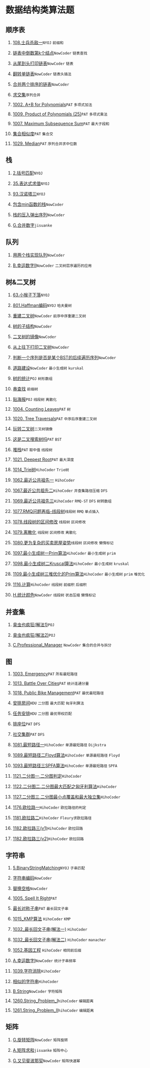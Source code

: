 # 数据结构类算法题

## 顺序表

1. [108.士兵杀敌一](https://github.com/faxinwang/OJ_NYOJ/blob/master/data_structure/108.%E5%A3%AB%E5%85%B5%E6%9D%80%E6%95%8C%E4%B8%80.cpp)`NYOJ` `前缀和`

2. [链表中倒数第k个结点](https://github.com/faxinwang/OJ_NowCoder/blob/master/%E5%89%91%E6%8C%87offer%E7%BC%96%E7%A8%8B%E9%A2%98/14.%E9%93%BE%E8%A1%A8%E4%B8%AD%E5%80%92%E6%95%B0%E7%AC%ACk%E4%B8%AA%E7%BB%93%E7%82%B9.cpp)`NowCoder` `链表查找`

3. [从尾到头打印链表](https://github.com/faxinwang/OJ_NowCoder/blob/master/%E5%89%91%E6%8C%87offer%E7%BC%96%E7%A8%8B%E9%A2%98/3.%E4%BB%8E%E5%B0%BE%E5%88%B0%E5%A4%B4%E6%89%93%E5%8D%B0%E9%93%BE%E8%A1%A8.cpp)`NowCoder` `链表`

4. [翻转单链表](https://github.com/faxinwang/OJ_NowCoder/blob/master/%E5%89%91%E6%8C%87offer%E7%BC%96%E7%A8%8B%E9%A2%98/15.%E7%BF%BB%E8%BD%AC%E5%8D%95%E9%93%BE%E8%A1%A8.cpp)`NowCoder` `链表头插法`

5. [合并两个排序的链表](https://github.com/faxinwang/OJ_NowCoder/blob/master/%E5%89%91%E6%8C%87offer%E7%BC%96%E7%A8%8B%E9%A2%98/16.%E5%90%88%E5%B9%B6%E4%B8%A4%E4%B8%AA%E6%8E%92%E5%BA%8F%E7%9A%84%E9%93%BE%E8%A1%A8.cpp)`NowCoder`

6. [求交集](https://github.com/faxinwang/OJ_NowCoder/blob/master/%E7%AB%9E%E8%B5%9B/2018%E5%B9%B4%E5%85%A8%E5%9B%BD%E5%A4%9A%E6%A0%A1%E7%AE%97%E6%B3%95%E5%AF%92%E5%81%87%E8%AE%AD%E7%BB%83%E8%90%A5%E7%BB%83%E4%B9%A0%E8%B5%9B/%E7%AC%AC%E5%9B%9B%E5%9C%BA/C.%E6%B1%82%E4%BA%A4%E9%9B%86.cpp)`序列合并`

7. [1002. A+B for Polynomials](https://github.com/faxinwang/OJ_PAT/blob/master/2%20advance/1-20/1002.%20A%2BB%20for%20Polynomials%20(25).cpp)`PAT` `多项式加法`

8. [1009. Product of Polynomials (25)](https://github.com/faxinwang/OJ_PAT/blob/master/2%20advance/1-20/1009.%20Product%20of%20Polynomials%20(25).cpp)`PAT` `多项式乘法`

9. [1007. Maximum Subsequence Sum](https://github.com/faxinwang/OJ_PAT/blob/master/2%20advance/1-20/1007.%20Maximum%20Subsequence%20Sum%20(25).cpp)`PAT` `最大子段和`

10. [集合相似度](https://github.com/faxinwang/OJ_PAT/blob/master/C4_GPLT/L2_5.cpp)`PAT` `集合交`

11. [1029. Median](https://github.com/faxinwang/OJ_PAT/blob/master/2%20advance/21%20-%2040/1029.%20Median%20(25).cpp)`PAT` `序列合并求中位数`

## 栈

1. [2.括号匹配](https://github.com/faxinwang/OJ_NYOJ/blob/master/data_structure/2.%E6%8B%AC%E5%8F%B7%E5%8C%B9%E9%85%8D.cpp)`NYOJ`

2. [35.表达式求值](https://github.com/faxinwang/OJ_NYOJ/blob/master/data_structure/35.%E8%A1%A8%E8%BE%BE%E5%BC%8F%E6%B1%82%E5%80%BC.cpp)`NYOJ`

3. [93.汉诺塔三](https://github.com/faxinwang/OJ_NYOJ/blob/master/data_structure/93.%E6%B1%89%E8%AF%BA%E5%A1%94%E4%B8%89.cpp)`NYOJ`

4. [包含min函数的栈](https://github.com/faxinwang/OJ_NowCoder/blob/master/%E5%89%91%E6%8C%87offer%E7%BC%96%E7%A8%8B%E9%A2%98/20.%E5%8C%85%E5%90%ABmin%E5%87%BD%E6%95%B0%E7%9A%84%E6%A0%88.cpp)`NowCoder`

5. [栈的压入弹出序列](https://github.com/faxinwang/OJ_NowCoder/tree/master/剑指offer编程题/21.栈的压入弹出序列.cpp)`NowCoder`

6. [G.合并数字](https://github.com/faxinwang/OJ_jisuanke/blob/master/contest/1215/G.合并数字.cpp)`jisuanke`

## 队列

1. [用两个栈实现队列](https://github.com/faxinwang/OJ_NowCoder/blob/master/%E5%89%91%E6%8C%87offer%E7%BC%96%E7%A8%8B%E9%A2%98/5.%E7%94%A8%E4%B8%A4%E4%B8%AA%E6%A0%88%E5%AE%9E%E7%8E%B0%E9%98%9F%E5%88%97.cpp)`NowCoder`

2. [B.幸运数字II](https://github.com/faxinwang/OJ_NowCoder/blob/master/%E7%AB%9E%E8%B5%9B/%E7%BB%83%E4%B9%A0%E8%B5%9B13/B.%E5%B9%B8%E8%BF%90%E6%95%B0%E5%AD%97II.cpp)`NowCoder` `二叉树层序遍历的应用`

## 树&二叉树

1. [63.小猴子下落](https://github.com/faxinwang/OJ_NYOJ/blob/master/data_structure/63.%E5%B0%8F%E7%8C%B4%E5%AD%90%E4%B8%8B%E8%90%BD.cpp)`NYOJ`

2. [801.Haffman编码](https://github.com/faxinwang/OJ_NYOJ/blob/master/greedy/801.Haffman%E7%BC%96%E7%A0%81.cpp)`NYOJ` `哈夫曼树`

3. [重建二叉树](https://github.com/faxinwang/OJ_NowCoder/blob/master/%E5%89%91%E6%8C%87offer%E7%BC%96%E7%A8%8B%E9%A2%98/4.%E9%87%8D%E5%BB%BA%E4%BA%8C%E5%8F%89%E6%A0%91.cpp)`NowCoder` `前序中序重建二叉树`

4. [树的子结构](https://github.com/faxinwang/OJ_NowCoder/blob/master/%E5%89%91%E6%8C%87offer%E7%BC%96%E7%A8%8B%E9%A2%98/17.%E6%A0%91%E7%9A%84%E5%AD%90%E7%BB%93%E6%9E%84.cpp)`NowCoder`

5. [二叉树的镜像](https://github.com/faxinwang/OJ_NowCoder/blob/master/%E5%89%91%E6%8C%87offer%E7%BC%96%E7%A8%8B%E9%A2%98/18.%E4%BA%8C%E5%8F%89%E6%A0%91%E7%9A%84%E9%95%9C%E5%83%8F.cpp二叉树的镜像)`NowCoder`

6. [从上往下打印二叉树](https://github.com/faxinwang/OJ_NowCoder/blob/master/%E5%89%91%E6%8C%87offer%E7%BC%96%E7%A8%8B%E9%A2%98/22.%E4%BB%8E%E4%B8%8A%E5%BE%80%E4%B8%8B%E6%89%93%E5%8D%B0%E4%BA%8C%E5%8F%89%E6%A0%91.cpp)`NowCoder`

7. [判断一个序列是否是某个BST的后续遍历序列](https://github.com/faxinwang/OJ_NowCoder/blob/master/%E5%89%91%E6%8C%87offer%E7%BC%96%E7%A8%8B%E9%A2%98/23.%E5%88%A4%E6%96%AD%E4%B8%80%E4%B8%AA%E5%BA%8F%E5%88%97%E6%98%AF%E5%90%A6%E6%98%AF%E6%9F%90%E4%B8%AABST%E7%9A%84%E5%90%8E%E7%BB%AD%E9%81%8D%E5%8E%86%E5%BA%8F%E5%88%97.cpp)`NowCoder`

8. [道路建设](https://github.com/faxinwang/OJ_NowCoder/blob/master/%E7%AB%9E%E8%B5%9B/2018%E5%B9%B4%E5%85%A8%E5%9B%BD%E5%A4%9A%E6%A0%A1%E7%AE%97%E6%B3%95%E5%AF%92%E5%81%87%E8%AE%AD%E7%BB%83%E8%90%A5%E7%BB%83%E4%B9%A0%E8%B5%9B/%E7%AC%AC%E5%9B%9B%E5%9C%BA/B.%E9%81%93%E8%B7%AF%E5%BB%BA%E8%AE%BE.cpp)`NowCoder` `最小生成树` `kurskal`

9. [树的统计](https://github.com/faxinwang/2017_summer_train/blob/master/17.%E6%A0%91%E5%BD%A2%E6%95%B0%E7%BB%84-%E6%A0%91%E7%9A%84%E7%BB%9F%E8%AE%A1.cpp)`POJ` `树形数组`

10. [串查找](https://github.com/faxinwang/2017_summer_train/blob/master/18.%E5%89%8D%E7%BC%80%E6%A0%91-%E4%B8%B2%E6%9F%A5%E6%89%BE.cpp) `前缀树`

11. [贴海报](https://github.com/faxinwang/2017_summer_train/blob/master/19.%E7%BA%BF%E6%AE%B5%E6%A0%91-%E8%B4%B4%E6%B5%B7%E6%8A%A5.cpp)`POJ` `线段树` `离散化`

12. [1004. Counting Leaves](https://github.com/faxinwang/OJ_PAT/blob/master/2%20advance/1-20/1004.%20Counting%20Leaves%20(30).cpp)`PAT` `树`

13. [1020. Tree Traversals](https://github.com/faxinwang/OJ_PAT/blob/master/2%20advance/1-20/1020.%20Tree%20Traversals%20(25).cpp)`PAT` `中序后序重建二叉树`

14. [玩转二叉树](https://github.com/faxinwang/OJ_PAT/blob/master/C4_GPLT/L2_11.cpp)`二叉树镜像`

15. [这是二叉搜索树吗](https://github.com/faxinwang/OJ_PAT/blob/master/C4_GPLT/L2_4.cpp)`PAT` `BST`

16. [堆栈](https://github.com/faxinwang/OJ_PAT/blob/master/C4_GPLT/L3_2.cpp)`PAT` `取中值` `线段树`

17. [1021. Deepest Root](https://github.com/faxinwang/OJ_PAT/blob/master/2%20advance/21%20-%2040/1021.%20Deepest%20Root%20(25).cpp)`PAT` `最大深度`

18. [1014_Trie树](https://github.com/faxinwang/HihoCoder/blob/master/dataStructure/1014_Trie%E6%A0%91.cpp)`HihoCoder` `Trie树`

19. [1062.最近公共祖先一](https://github.com/faxinwang/HihoCoder/blob/master/dataStructure/1062.%E6%9C%80%E8%BF%91%E5%85%AC%E5%85%B1%E7%A5%96%E5%85%88%E4%B8%80.cpp) `HihoCoder`

20. [1067.最近公共祖先二](https://github.com/faxinwang/HihoCoder/blob/master/dataStructure/1067.%E6%9C%80%E8%BF%91%E5%85%AC%E5%85%B1%E7%A5%96%E5%85%88%E4%BA%8C.cpp)`HihoCoder` `并查集路径压缩` `DFS`

21. [1069.最近公共祖先三](https://github.com/faxinwang/HihoCoder/blob/master/dataStructure/1069.%E6%9C%80%E8%BF%91%E5%85%AC%E5%85%B1%E7%A5%96%E5%85%88%E4%B8%89.cpp)`HihoCoder` `RMQ-ST` `DFS` `树转数组`

22. [1077.RMQ问题再临-线段树](https://github.com/faxinwang/HihoCoder/blob/master/dataStructure/1077.RMQ%E9%97%AE%E9%A2%98%E5%86%8D%E4%B8%B4-%E7%BA%BF%E6%AE%B5%E6%A0%91.cpp)`线段树` `RMQ` `单点插入`

23. [1078.线段树的区间修改](https://github.com/faxinwang/HihoCoder/blob/master/dataStructure/1078.%E7%BA%BF%E6%AE%B5%E6%A0%91%E7%9A%84%E5%8C%BA%E9%97%B4%E4%BF%AE%E6%94%B9.cpp) `线段树` `区间修改`

24. [1079.离散化](https://github.com/faxinwang/HihoCoder/blob/master/dataStructure/1079.%E7%A6%BB%E6%95%A3%E5%8C%96.cpp) `线段树` `区间修改` `离散化`

25. [1080.更为复杂的买卖房屋姿势](https://github.com/faxinwang/HihoCoder/blob/master/dataStructure/1080.%E6%9B%B4%E4%B8%BA%E5%A4%8D%E6%9D%82%E7%9A%84%E4%B9%B0%E5%8D%96%E6%88%BF%E5%B1%8B%E5%A7%BF%E5%8A%BF.cpp)`线段树` `区间修改` `懒惰标记`

26. [1097.最小生成树一Prim算法](https://github.com/faxinwang/HihoCoder/blob/master/dataStructure/1097.%E6%9C%80%E5%B0%8F%E7%94%9F%E6%88%90%E6%A0%91%E4%B8%80Prim%E7%AE%97%E6%B3%95.cpp)`HihoCoder` `最小生成树` `prim`

27. [1098.最小生成树二Kruscal算法](https://github.com/faxinwang/HihoCoder/blob/master/dataStructure/1098.%E6%9C%80%E5%B0%8F%E7%94%9F%E6%88%90%E6%A0%91%E4%BA%8CKruscal%E7%AE%97%E6%B3%95.cpp)`HihoCoder` `最小生成树` `kruskal`

28. [1109.最小生成树三堆优化的Prim算法](https://github.com/faxinwang/HihoCoder/blob/master/dataStructure/1109.%E6%9C%80%E5%B0%8F%E7%94%9F%E6%88%90%E6%A0%91%E4%B8%89%E5%A0%86%E4%BC%98%E5%8C%96%E7%9A%84Prim%E7%AE%97%E6%B3%95.cpp)`HihoCoder` `最小生成树` `prim` `堆优化`

29. [1116.计算](https://github.com/faxinwang/HihoCoder/blob/master/dataStructure/1116.%E8%AE%A1%E7%AE%97.cpp)`HihoCoder` `线段树` `前缀积` `后缀积`

30. [H.统计颜色](https://github.com/faxinwang/OJ_NowCoder/tree/master/竞赛/105/H.统计颜色.cpp)`NowCoder` `线段树` `状态压缩` `懒惰标记`

## 并查集

1. [臭虫也疯狂(解法1)](https://github.com/faxinwang/2017_summer_train/blob/master/5.%E5%B9%B6%E6%9F%A5%E9%9B%86-%E8%87%AD%E8%99%AB%E4%B9%9F%E7%96%AF%E7%8B%82.cpp)`POJ`

2. [臭虫也疯狂(解法2)](https://github.com/faxinwang/2017_summer_train/blob/master/5.%E5%B9%B6%E6%9F%A5%E9%9B%86-%E8%87%AD%E8%99%AB%E4%B9%9F%E7%96%AF%E7%8B%822.cpp)`POJ`

3. [C.Professional_Manager](https://github.com/faxinwang/OJ_NowCoder/tree/master/contest/106/C.Professional_Manager.cpp) `NowCoder` `集合的合并与拆分`


## 图

1. [1003. Emergency](https://github.com/faxinwang/OJ_PAT/blob/master/2%20advance/1-20/1003.%20Emergency%20(25).cpp)`PAT` `所有最短路径`

2. [1013. Battle Over Cities](https://github.com/faxinwang/OJ_PAT/blob/master/2%20advance/1-20/1013.%20Battle%20Over%20Cities%20(25).cpp)`PAT` `统计连通分量`

3. [1018. Public Bike Management](https://github.com/faxinwang/OJ_PAT/blob/master/2%20advance/1-20/1018.%20Public%20Bike%20Management%20(30).cpp)`PAT` `最优最短路径`

4. [安排房间](https://github.com/faxinwang/2017_summer_train/blob/master/15.%E4%BA%8C%E5%88%86%E5%9B%BE-%E5%AE%89%E6%8E%92%E6%88%BF%E9%97%B4.cpp)`HDU` `二分图` `最大匹配` `匈牙利算法`

5. [任务安排](https://github.com/faxinwang/2017_summer_train/blob/master/16.%E4%BA%8C%E5%88%86%E5%9B%BE-%E4%BB%BB%E5%8A%A1%E5%AE%89%E6%8E%92.cpp)`HDU` `二分图` `最优带权匹配`

6. [排座位](https://github.com/faxinwang/OJ_PAT/blob/master/C4_GPLT/L2_10.cpp)`PAT` `DFS`

7. [社交集群](https://github.com/faxinwang/OJ_PAT/blob/master/C4_GPLT/L3_3.cpp)`PAT` `DFS`

8. [1081.最短路径一](https://github.com/faxinwang/HihoCoder/blob/master/dataStructure/1081.%E6%9C%80%E7%9F%AD%E8%B7%AF%E5%BE%84%E4%B8%80.cpp)`HihoCoder` `单源最短路径` `Dijkstra`

9. [1089.最短路径二Floyd算法](https://github.com/faxinwang/HihoCoder/blob/master/dataStructure/1089.%E6%9C%80%E7%9F%AD%E8%B7%AF%E5%BE%84%E4%BA%8CFloyd%E7%AE%97%E6%B3%95.cpp)`HihoCoder` `单源最短路径` `Floyd`

10. [1093.最短路径三SPFA算法](https://github.com/faxinwang/HihoCoder/blob/master/dataStructure/1093.%E6%9C%80%E7%9F%AD%E8%B7%AF%E5%BE%84%E4%B8%89SPFA%E7%AE%97%E6%B3%95.cpp)`HihoCoder` `单源最短路径` `SPFA`

11. [1121.二分图一.二分图判定](https://github.com/faxinwang/HihoCoder/blob/master/dataStructure/1121.%E4%BA%8C%E5%88%86%E5%9B%BE%E4%B8%80.%E4%BA%8C%E5%88%86%E5%9B%BE%E5%88%A4%E5%AE%9A.cpp)`HihoCoder`

12. [1122.二分图二.二分图最大匹配之匈牙利算法](https://github.com/faxinwang/HihoCoder/blob/master/dataStructure/1122.%E4%BA%8C%E5%88%86%E5%9B%BE%E4%BA%8C.%E4%BA%8C%E5%88%86%E5%9B%BE%E6%9C%80%E5%A4%A7%E5%8C%B9%E9%85%8D%E4%B9%8B%E5%8C%88%E7%89%99%E5%88%A9%E7%AE%97%E6%B3%95.cpp)`HihoCoder`

13. [1127.二分图三.二分图最小点覆盖和最大独立集](https://github.com/faxinwang/HihoCoder/blob/master/dataStructure/1127.%E4%BA%8C%E5%88%86%E5%9B%BE%E4%B8%89.%E4%BA%8C%E5%88%86%E5%9B%BE%E6%9C%80%E5%B0%8F%E7%82%B9%E8%A6%86%E7%9B%96%E5%92%8C%E6%9C%80%E5%A4%A7%E7%8B%AC%E7%AB%8B%E9%9B%86.cpp)`HihoCoder`

14. [1176.欧拉路一](https://github.com/faxinwang/HihoCoder/blob/master/dataStructure/1176.欧拉路一.cpp)`HihoCoder` `欧拉路径的判定`

15. [1181.欧拉路二](https://github.com/faxinwang/HihoCoder/blob/master/dataStructure/1181.欧拉路二.cpp)`HihoCoder` `Fleury求欧拉路径`

16. [1182.欧拉路三(v1)](https://github.com/faxinwang/HihoCoder/blob/master/dataStructure/1182.欧拉路三(v1).cpp)`HihoCoder` `欧拉回路`

17. [1182.欧拉路三(v2)](https://github.com/faxinwang/HihoCoder/blob/master/dataStructure/1182.欧拉路三(v2).cpp)`HihoCoder` `欧拉回路`


## 字符串

1. [5.BinaryStringMatching](https://github.com/faxinwang/OJ_NYOJ/blob/master/data_structure/5.BinaryStringMatching.cpp)`NYOJ` `子串匹配`

2. [字符串编码](https://github.com/faxinwang/OJ_NowCoder/blob/master/%E5%85%AC%E5%8F%B8%E7%9C%9F%E9%A2%98/2017%E7%BD%91%E6%98%93%E6%B8%B8%E6%88%8F%E9%9B%B7%E7%81%AB%E7%9B%98%E5%8F%A4%E5%AE%9E%E4%B9%A0%E7%94%9F%E6%8B%9B%E8%81%98%E7%AC%94%E8%AF%95%E7%9C%9F%E9%A2%98/1%E5%AD%97%E7%AC%A6%E4%B8%B2%E7%BC%96%E7%A0%81.cpp)`NowCoder`

3. [替换空格](https://github.com/faxinwang/OJ_NowCoder/blob/master/%E5%89%91%E6%8C%87offer%E7%BC%96%E7%A8%8B%E9%A2%98/2.%E6%9B%BF%E6%8D%A2%E7%A9%BA%E6%A0%BC.cpp)`NowCoder`

4. [1005. Spell It Right](https://github.com/faxinwang/OJ_PAT/blob/master/2%20advance/1-20/1005.%20Spell%20It%20Right%20(20).cpp)`PAT`

5. [最长对称子串](https://github.com/faxinwang/OJ_PAT/blob/master/C4_GPLT/L2_8.cpp)`PAT` `最长回文子串`

6. [1015_KMP算法](https://github.com/faxinwang/HihoCoder/blob/master/dataStructure/1015_KMP%E7%AE%97%E6%B3%95.cpp) `HihoCoder` `KMP`

7. [1032_最长回文子串(解法一)](https://github.com/faxinwang/HihoCoder/blob/master/dataStructure/1032_%E6%9C%80%E9%95%BF%E5%9B%9E%E6%96%87%E5%AD%90%E4%B8%B2(%E8%A7%A3%E6%B3%95%E4%B8%80).cpp) `HihoCoder`

8. [1032_最长回文子串(解法二)](https://github.com/faxinwang/HihoCoder/blob/master/dataStructure/1032_%E6%9C%80%E9%95%BF%E5%9B%9E%E6%96%87%E5%AD%90%E4%B8%B2(%E8%A7%A3%E6%B3%95%E4%BA%8C).cpp) `HihoCoder` `manacher`

9. [1052.基因工程](https://github.com/faxinwang/HihoCoder/blob/master/dataStructure/1052.基因工程.cpp) `HihoCoder` `相同前后缀`

10. [A.幸运数字I](https://github.com/faxinwang/OJ_NowCoder/blob/master/竞赛/练习赛13/A.幸运数字I.cpp)`NowCoder` `统计子串频率`

11. [1039.字符消除](https://github.com/faxinwang/HihoCoder/blob/master/dataStructure/1039.字符消除.cpp)`HihoCoder`

12. [相似的字符串](https://github.com/faxinwang/HihoCoder/blob/master/dataStructure/1709.相似的字符串.cpp)`HihoCoder`

13. [B.String](https://github.com/faxinwang/OJ_NowCoder/tree/master/竞赛/105/B.String.cpp)`NowCoder` `字符矩阵`

14. [1260.String_Problem_I](https://github.com/faxinwang/HihoCoder/tree/master/dataStructure/1260.String_Problem_I.cpp)`hihoCoder` `编辑距离`

15. [1261.String_Problem_II](https://github.com/faxinwang/HihoCoder/tree/master/dataStructure/1261.String_Problem_II.cpp)`hihoCoder` `编辑距离`

## 矩阵

1. [G.旋转矩阵](https://github.com/faxinwang/OJ_NowCoder/blob/master/竞赛/90/G.旋转矩阵.cpp)`NowCoder` `矩阵旋转`

2. [A.矩阵求和](https://github.com/faxinwang/OJ_jisuanke/blob/master/contest/1215/A.矩阵求和.cpp)`jisuanke` `矩阵中心`

3. [G.又见斐波那契](https://github.com/faxinwang/OJ_NowCoder/tree/master/竞赛/105/G.又见斐波那契.cpp)`NowCoder` `矩阵快速幂`